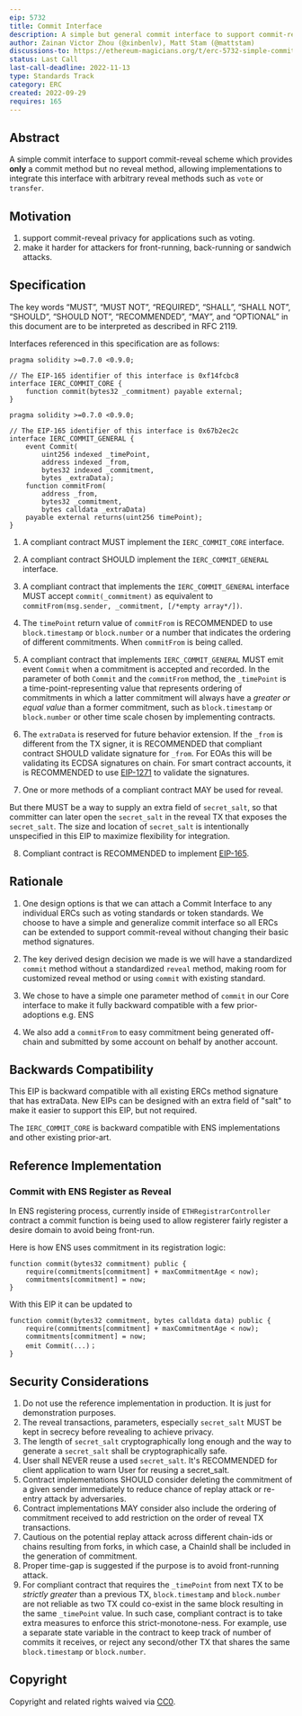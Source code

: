 ```yaml
---
eip: 5732
title: Commit Interface
description: A simple but general commit interface to support commit-reveal scheme.
author: Zainan Victor Zhou (@xinbenlv), Matt Stam (@mattstam)
discussions-to: https://ethereum-magicians.org/t/erc-5732-simple-commit-interface-to-support-commit-reveal-schemes/11115
status: Last Call
last-call-deadline: 2022-11-13
type: Standards Track
category: ERC
created: 2022-09-29
requires: 165
---
```


## Abstract

A simple commit interface to support commit-reveal scheme which provides **only** a commit
method but no reveal method, allowing implementations to integrate this interface
with arbitrary reveal methods such as `vote` or `transfer`.

## Motivation

1. support commit-reveal privacy for applications such as voting.
2. make it harder for attackers for front-running, back-running or sandwich attacks.

## Specification

The key words “MUST”, “MUST NOT”, “REQUIRED”, “SHALL”, “SHALL NOT”, “SHOULD”, “SHOULD NOT”, “RECOMMENDED”, “MAY”, and “OPTIONAL” in this document are to be interpreted as described in RFC 2119.

Interfaces referenced in this specification are as follows:

```solidity
pragma solidity >=0.7.0 <0.9.0;

// The EIP-165 identifier of this interface is 0xf14fcbc8
interface IERC_COMMIT_CORE {
    function commit(bytes32 _commitment) payable external;
}

pragma solidity >=0.7.0 <0.9.0;

// The EIP-165 identifier of this interface is 0x67b2ec2c
interface IERC_COMMIT_GENERAL {
    event Commit(
        uint256 indexed _timePoint,
        address indexed _from,
        bytes32 indexed _commitment,
        bytes _extraData);
    function commitFrom(
        address _from,
        bytes32 _commitment,
        bytes calldata _extraData)
    payable external returns(uint256 timePoint);
}
```

1. A compliant contract MUST implement the `IERC_COMMIT_CORE` interface.
2. A compliant contract SHOULD implement the `IERC_COMMIT_GENERAL` interface.
3. A compliant contract that implements the `IERC_COMMIT_GENERAL` interface MUST accept `commit(_commitment)` as equivalent to `commitFrom(msg.sender, _commitment, [/*empty array*/])`.
4. The `timePoint` return value of `commitFrom` is RECOMMENDED to use `block.timestamp` or `block.number` or a number that indicates the ordering of different commitments. When `commitFrom` is being called.
5. A compliant contract that implements `IERC_COMMIT_GENERAL` MUST emit event `Commit` when a commitment is accepted and recorded. In the parameter of both `Commit` and the `commitFrom` method, the `_timePoint` is a time-point-representing value that represents ordering of commitments in which a latter commitment will always have a _greater or equal value_ than a former commitment, such as `block.timestamp` or `block.number` or other time scale chosen by implementing contracts.

6. The `extraData` is reserved for future behavior extension. If the `_from` is different from the TX signer, it is RECOMMENDED that compliant contract SHOULD validate signature for `_from`. For EOAs this will be validating its ECDSA signatures on chain. For smart contract accounts, it is RECOMMENDED to use [EIP-1271](./eip-1271.md) to validate the signatures.

7. One or more methods of a compliant contract MAY be used for reveal.

But there MUST be a way to supply an extra field of `secret_salt`, so that committer can later open the `secret_salt` in the reveal TX that exposes the `secret_salt`. The size and location of `secret_salt` is intentionally unspecified in this EIP to maximize flexibility for integration.

8. Compliant contract is RECOMMENDED to implement [EIP-165](./eip-165.md).

## Rationale

1. One design options is that we can attach a Commit Interface to any individual ERCs such as voting standards or token standards. We choose to have a simple and generalize commit interface so all ERCs can be extended to support commit-reveal without changing their basic method signatures.

2. The key derived design decision we made is we will have  a standardized `commit` method without a standardized `reveal` method, making room for customized reveal method or using `commit` with existing standard.

3. We chose to have a simple one parameter method of `commit` in our Core interface to make it fully backward compatible with a few prior-adoptions e.g. ENS

4. We also add a `commitFrom` to easy commitment being generated off-chain and submitted by some account on behalf by another account.

## Backwards Compatibility

This EIP is backward compatible with all existing ERCs method signature that has extraData. New EIPs can be designed with an extra field of "salt" to make it easier to support this EIP, but not required.

The `IERC_COMMIT_CORE` is backward compatible with ENS implementations and other existing prior-art.

## Reference Implementation

### Commit with ENS Register as Reveal

In ENS registering process, currently inside of `ETHRegistrarController` contract a commit function is being used to allow registerer fairly register a desire domain to avoid being front-run.

Here is how ENS uses commitment in its registration logic:

```solidity
function commit(bytes32 commitment) public {
    require(commitments[commitment] + maxCommitmentAge < now);
    commitments[commitment] = now;
}
```

With this EIP it can be updated to

```solidity
function commit(bytes32 commitment, bytes calldata data) public {
    require(commitments[commitment] + maxCommitmentAge < now);
    commitments[commitment] = now;
    emit Commit(...)；
}
```

## Security Considerations

1. Do not use the reference implementation in production. It is just for demonstration purposes.
2. The reveal transactions, parameters, especially `secret_salt` MUST be kept in secrecy before revealing to achieve privacy.
3. The length of `secret_salt` cryptographically long enough and the way to generate a `secret_salt` shall be cryptographically safe.
4. User shall NEVER reuse a used `secret_salt`. It's RECOMMENDED for client application to warn User for reusing a secret_salt.
5. Contract implementations SHOULD consider deleting the commitment of a given sender immediately to reduce chance of replay attack or re-entry attack by adversaries.
6. Contract implementations MAY consider also include the ordering of commitment received to add restriction on the order of reveal TX transactions.
7. Cautious on the potential replay attack across different chain-ids or chains resulting from forks, in which case, a ChainId shall be included in the generation of commitment.
8. Proper time-gap is suggested if the purpose is to avoid front-running attack.
9. For compliant contract that requires the `_timePoint` from next TX to be _strictly greater_ than a previous TX, `block.timestamp` and `block.number` are not reliable as two TX could co-exist in the same block resulting in the same `_timePoint` value. In such case, compliant contract is to take extra measures to enforce this strict-monotone-ness. For example, use a separate state variable in the contract to keep track of number of commits it receives, or reject any second/other TX that shares the same `block.timestamp` or `block.number`.

## Copyright

Copyright and related rights waived via [CC0](../LICENSE.md).
